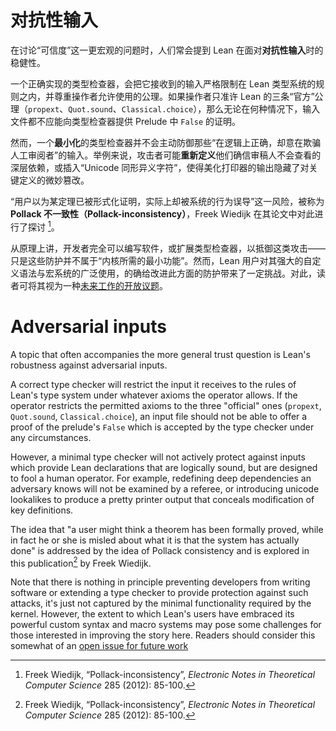 # 对抗性输入

在讨论“可信度”这一更宏观的问题时，人们常会提到 Lean 在面对**对抗性输入**时的稳健性。

一个正确实现的类型检查器，会把它接收到的输入严格限制在 Lean 类型系统的规则之内，并尊重操作者允许使用的公理。如果操作者只准许 Lean 的三条“官方”公理（`propext`、`Quot.sound`、`Classical.choice`），那么无论在何种情况下，输入文件都不应能向类型检查器提供 Prelude 中 `False` 的证明。

然而，一个**最小化**的类型检查器并不会主动防御那些“在逻辑上正确，却意在欺骗人工审阅者”的输入。举例来说，攻击者可能**重新定义**他们确信审稿人不会查看的深层依赖，或插入“Unicode 同形异义字符”，使得美化打印器的输出隐藏了对关键定义的微妙篡改。

“用户以为某定理已被形式化证明，实际上却被系统的行为误导”这一风险，被称为 **Pollack 不一致性（Pollack-inconsistency）**，Freek Wiedijk 在其论文中对此进行了探讨 [^pollack]。

从原理上讲，开发者完全可以编写软件，或扩展类型检查器，以抵御这类攻击——只是这些防护并不属于“内核所需的最小功能”。然而，Lean 用户对其强大的自定义语法与宏系统的广泛使用，的确给改进此方面的防护带来了一定挑战。对此，读者可将其视为一种[未来工作的开放议题](../future_work.md#improving-pollack-consistency)。

[^pollack]: Freek Wiedijk, “Pollack-inconsistency”, *Electronic Notes in Theoretical Computer Science* 285 (2012): 85-100.


# Adversarial inputs

A topic that often accompanies the more general trust question is Lean's robustness against adversarial inputs.

A correct type checker will restrict the input it receives to the rules of Lean's type system under whatever axioms the operator allows. If the operator restricts the permitted axioms to the three "official" ones (`propext`, `Quot.sound`, `Classical.choice`), an input file should not be able to offer a proof of the prelude's `False` which is accepted by the type checker under any circumstances.

However, a minimal type checker will not actively protect against inputs which provide Lean declarations that are logically sound, but are designed to fool a human operator. For example, redefining deep dependencies an adversary knows will not be examined by a referee, or introducing unicode lookalikes to produce a pretty printer output that conceals modification of key definitions.

The idea that "a user might think a theorem has been formally proved, while in fact he or she
is misled about what it is that the system has actually done" is addressed by the idea of Pollack consistency and is explored in this publication[^pollack] by Freek Wiedijk. 

Note that there is nothing in principle preventing developers from writing software or extending a type checker to provide protection against such attacks, it's just not captured by the minimal functionality required by the kernel. However, the extent to which Lean's users have embraced its powerful custom syntax and macro systems may pose some challenges for those interested in improving the story here. Readers should consider this somewhat of an [open issue for future work](../future_work.md#improving-pollack-consistency)

[^pollack]: Freek Wiedijk. Pollack-inconsistency. Electronic Notes in Theoretical Computer Science, 285:85–100, 2012
